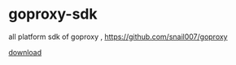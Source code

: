 # goproxy-sdk
all platform sdk of goproxy , https://github.com/snail007/goproxy

[download](https://github.com/snail007/goproxy-sdk/releases)

